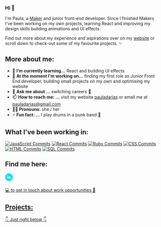 ### Hi  👋

I'm Paula, a [Maker](https://makers.tech/) and junior front-end developer. Since I finished Makers I've been working on my own projects, learning React and improving my design skills building animations and UI effects.  

Find out more about my experience and aspirations over on my [website](https://www.pauladarias.com/index.html) or scroll down to check-out some of my favourite projects. ✨

## More about me: 

- 🌱 **I’m currently learning...** React and building UI effects
- 🔭 **At the moment I'm working on...** finding my first role as Junior Front End developer, building small projects on my own and optimising my website
- 💬 **Ask me about ...** switching careers 🥵
- 📫 **How to reach me: ...** visit my website [pauladarias](www.pauladarias.com) or email me at pauladarias@gmail.com 
- 💃🏻 **Pronouns:** she / her
- ⚡ **Fun fact: ...** I play drums in a punk band 🥁


## What I've been working in: 

[![JavaScript Commits](https://img.shields.io/badge/JavaScript-737%20commits-yellow.svg?style=flat-square)](https://sourcerer.io/pauladarias) 
[![React Commits](https://img.shields.io/badge/React-680%20commits-blue.svg?style=flat-square)](https://sourcerer.io/pauladarias) 
[![Ruby Commits](https://img.shields.io/badge/Ruby-680%20commits-brown.svg?style=flat-square)](https://sourcerer.io/pauladarias) 
[![CSS Commits](https://img.shields.io/badge/CSS-653%20commits-blueviolet.svg?style=flat-square)](https://sourcerer.io/pauladarias) 
[![HTML Commits](https://img.shields.io/badge/HTML-364%20commits-red.svg?style=flat-square)](https://sourcerer.io/pauladarias) 
[![SQL Commits](https://img.shields.io/badge/SQL-48%20commits-lightgrey.svg?style=flat-square)](https://sourcerer.io/pauldarias)



## Find me here:

  <a href="https://www.linkedin.com/in/paula-darias-a10317117/">
  <img src="https://github.com/pauladarias/CV/blob/master/images%20/linkedin_logo.png" alt="linkedin" width="5%"/a>  
  </br>
  </br>
  💻 to get in touch about work opportunities 💼
  

## Projects:
👇 Just right below 👇
